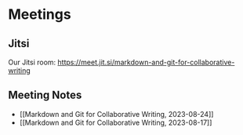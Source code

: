 # Meetings

## Jitsi

Our Jitsi room: <https://meet.jit.si/markdown-and-git-for-collaborative-writing>

## Meeting Notes

- [[Markdown and Git for Collaborative Writing, 2023-08-24]]
- [[Markdown and Git for Collaborative Writing, 2023-08-17]]
